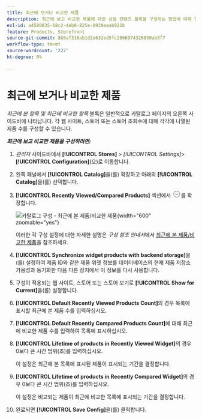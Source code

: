 ```yaml
---
title: 최근에 보거나 비교한 제품
description: 최근에 보고 비교한 제품에 대한 상점 컨텐츠 블록을 구성하는 방법에 대해 알아봅니다.
exl-id: a4580835-68c2-4eb0-825e-0939eeab921b
feature: Products, Storefront
source-git-commit: 8b5af316ab1d2e632ed5fc2066974326830ab3f7
workflow-type: tm+mt
source-wordcount: '227'
ht-degree: 0%

---
```


# 최근에 보거나 비교한 제품

_최근에 본 항목 및 최근에 비교한 항목_ 블록은 일반적으로 카탈로그 페이지의 오른쪽 사이드바에 나타납니다. 각 웹 사이트, 스토어 또는 스토어 조회수에 대해 각각에 나열된 제품 수를 구성할 수 있습니다.

**_최근에 보고 비교한 제품을 구성하려면:_**

1. _관리자_ 사이드바에서 **[!UICONTROL Stores]** > _[!UICONTROL Settings]_>**[!UICONTROL Configuration]**(으)로 이동합니다.

1. 왼쪽 패널에서 **[!UICONTROL Catalog]**&#x200B;을(를) 확장하고 아래의 **[!UICONTROL Catalog]**&#x200B;을(를) 선택합니다.

1. **[!UICONTROL Recently Viewed/Compared Products]** 섹션에서 ![확장 선택기](../assets/icon-display-expand.png)를 확장합니다.

   ![카탈로그 구성 - 최근에 본 제품/비교한 제품](../configuration-reference/catalog/assets/catalog-recently-viewed-and-compared-products.png){width="600" zoomable="yes"}

   이러한 각 구성 설정에 대한 자세한 설명은 _구성 참조 안내서_&#x200B;에서 [최근에 본 제품/비교한 제품](../configuration-reference/catalog/catalog.md#recently-viewedcompared-products)을 참조하세요.

1. **[!UICONTROL Synchronize widget products with backend storage]**&#x200B;을(를) 설정하여 제품 ID와 같은 제품 위젯 정보를 데이터베이스의 현재 제품 저장소 가용성과 동기화한 다음 다른 장치에서 이 정보를 다시 사용합니다.

1. 구성이 적용되는 웹 사이트, 스토어 또는 스토어 보기로 **[!UICONTROL Show for Current]**&#x200B;을(를) 설정합니다.

1. **[!UICONTROL Default Recently Viewed Products Count]**&#x200B;의 경우 목록에 표시할 최근에 본 제품 수를 입력하십시오.

1. **[!UICONTROL Default Recently Compared Products Count]**&#x200B;에 대해 최근에 비교한 제품 수를 입력하여 목록에 표시하십시오.

1. **[!UICONTROL Lifetime of products in Recently Viewed Widget]**&#x200B;의 경우 0보다 큰 시간 범위(초)를 입력하십시오.

   이 설정은 최근에 본 목록에 표시된 제품이 표시되는 기간을 결정합니다.

1. **[!UICONTROL Lifetime of products in Recently Compared Widget]**&#x200B;의 경우 0보다 큰 시간 범위(초)를 입력하십시오.

   이 설정은 비교되는 제품이 최근에 비교한 목록에 표시되는 기간을 결정합니다.

1. 완료되면 **[!UICONTROL Save Config]**&#x200B;을(를) 클릭합니다.
